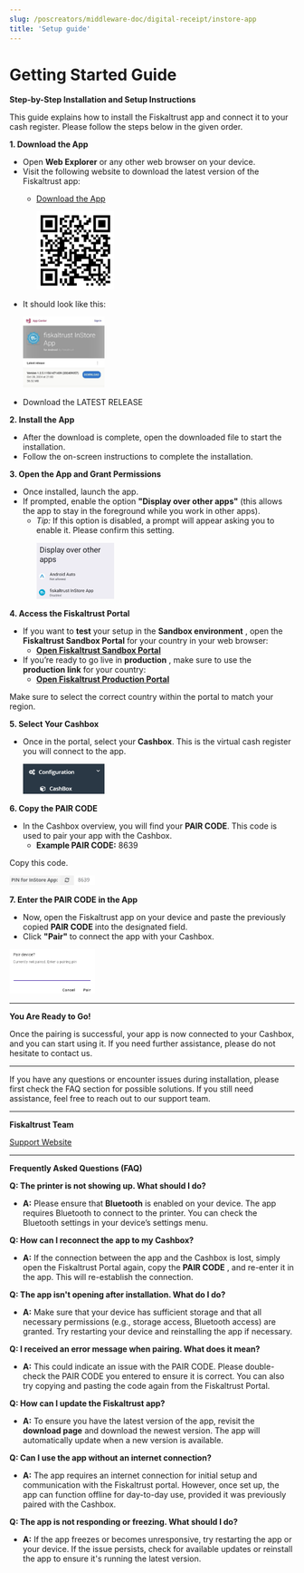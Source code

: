 ```yaml
---
slug: /poscreators/middleware-doc/digital-receipt/instore-app
title: 'Setup guide'
---
```



# Getting Started Guide

**Step-by-Step Installation and Setup Instructions**

This guide explains how to install the Fiskaltrust app and connect it to your cash register.
Please follow the steps below in the given order.

**1. Download the App**

- Open **Web Explorer** or any other web browser on your device.
- Visit the following website to download the latest version of the Fiskaltrust app:
  - [Download the App](https://install.appcenter.ms/orgs/fiskaltrust/apps/in-store/distribution_groups/stable)

    <p align="left">
    <img src="./images/QRCode.png" width="30%" />
    </p>
- It should look like this:
    <p align="left">
    <img src="./images/Appcenter.jpg" width="30%" />
    </p>
- Download the LATEST RELEASE

**2. Install the App**

- After the download is complete, open the downloaded file to start the installation.
- Follow the on-screen instructions to complete the installation.

**3. Open the App and Grant Permissions**

- Once installed, launch the app.
- If prompted, enable the option **"Display over other apps"** (this allows the app to stay in the foreground while you work in other apps).
  - _Tip:_ If this option is disabled, a prompt will appear asking you to enable it.
             Please confirm this setting.
             <p align="left">
             <img src="./images/DisplayOverApps.png" width="30%" />
             </p>

**4. Access the Fiskaltrust Portal**

- If you want to **test** your setup in the **Sandbox environment** , open the **Fiskaltrust Sandbox Portal** for your country in your web browser:
  - [**Open Fiskaltrust Sandbox Portal**](https://portal-sandbox.fiskaltrust.at/)
- If you’re ready to go live in **production** , make sure to use the **production link** for
       your country:
  - [**Open Fiskaltrust Production Portal**](https://portal.fiskaltrust.at/Account/Login?returnUrl=%2fCashBox#/)

Make sure to select the correct country within the portal to match your region.

**5. Select Your Cashbox**

- Once in the portal, select your **Cashbox**. This is the virtual cash register you will connect to the app.
       <p align="left">
       <img src="./images/Cashbox.png" width="30%" />
       </p>

**6. Copy the PAIR CODE**

- In the Cashbox overview, you will find your **PAIR CODE**. This code is used to pair your app with the Cashbox.
  - **Example PAIR CODE:** 8639

Copy this code.
<p align="left">
<img src="./images/PINforInstoreApp.png" width="30%" />
</p>

**7. Enter the PAIR CODE in the App**

- Now, open the Fiskaltrust app on your device and paste the previously copied **PAIR CODE** into the designated field.
- Click **"Pair"** to connect the app with your Cashbox.

<p align="left">
<img src="./images/PairDevice.png" width="30%" />
</p>

---

**You Are Ready to Go!**

Once the pairing is successful, your app is now connected to your Cashbox, and you can
start using it. If you need further assistance, please do not hesitate to contact us.

---

If you have any questions or encounter issues during installation, please first check the
FAQ section for possible solutions. If you still need assistance, feel free to reach out to
our support team.

---

**Fiskaltrust Team**

[Support Website](https://www.fiskaltrust.at/support)

---

**Frequently Asked Questions (FAQ)**

**Q: The printer is not showing up. What should I do?**

- **A:** Please ensure that **Bluetooth** is enabled on your device. The app requires
    Bluetooth to connect to the printer. You can check the Bluetooth settings in your
    device’s settings menu.

**Q: How can I reconnect the app to my Cashbox?**

- **A:** If the connection between the app and the Cashbox is lost, simply open the
    Fiskaltrust Portal again, copy the **PAIR CODE** , and re-enter it in the app. This will
    re-establish the connection.

**Q: The app isn't opening after installation. What do I do?**

- **A:** Make sure that your device has sufficient storage and that all necessary
    permissions (e.g., storage access, Bluetooth access) are granted. Try restarting
    your device and reinstalling the app if necessary.

**Q: I received an error message when pairing. What does it mean?**

- **A:** This could indicate an issue with the PAIR CODE. Please double-check the
    PAIR CODE you entered to ensure it is correct. You can also try copying and
    pasting the code again from the Fiskaltrust Portal.

**Q: How can I update the Fiskaltrust app?**

- **A:** To ensure you have the latest version of the app, revisit the **download page**
    and download the newest version. The app will automatically update when a new
    version is available.

**Q: Can I use the app without an internet connection?**

- **A:** The app requires an internet connection for initial setup and communication
    with the Fiskaltrust portal. However, once set up, the app can function offline for
    day-to-day use, provided it was previously paired with the Cashbox.

**Q: The app is not responding or freezing. What should I do?**

- **A:** If the app freezes or becomes unresponsive, try restarting the app or your
    device. If the issue persists, check for available updates or reinstall the app to
    ensure it's running the latest version.
